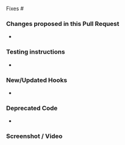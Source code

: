 Fixes #

### Changes proposed in this Pull Request

*

### Testing instructions

<!--
If the functionality of this PR is behind a feature flag, please include the
following testing step, using the correct name for the feature flag. (If you
aren't sure, just ignore this step)

* Enable the feature flag: `add_filter( 'sensei_feature_flag_{THE_FLAG_NAME}', '__return_true' );`
-->
*

<!-- Add the following only if there are new/updated actions or filters. Please provide a brief description of what they do and any arguments they may take. Be sure to also add the "Hooks" label to this PR. -->
### New/Updated Hooks

*

<!-- Add the following only if there is any code that is being deprecated. Please list the replacement function or hook that should be called instead, if applicable. Be sure to also add the "Deprecation" label to this PR. -->
### Deprecated Code

*

<!--
Helpful tips for screenshots:
https://en.support.wordpress.com/make-a-screenshot/
-->
### Screenshot / Video
